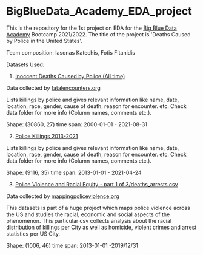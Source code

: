 # BigBlueData_Academy_EDA_project
This is the repository for the 1st project on EDA for 
the [Big Blue Data Academy](https://bigblue.academy/en) Bootcamp 2021/2022. 
The title of the project is 
'Deaths Caused by Police in the United States'. 

Team composition: Iasonas Katechis, Fotis Fitanidis

Datasets Used:
1. [Inoccent Deaths Caused by Police (All time)](https://www.kaggle.com/kannan1314/innocent-deaths-caused-by-police-all-time)

Data collected by [fatalencounters.org](https://fatalencounters.org/)

Lists killings by police and gives relevant information like name, date, location, race, gender, cause of death, reason for encounter. 
etc. Check data folder for more info (Column names, comments etc.).

Shape: (30860, 27)
time span: 2000-01-01 - 2021-08-31

2. [Police Killings 2013-2021](https://www.kaggle.com/esippel22/police-killings-20132021)

Lists killings by police and gives relevant information like name, date, location, race, gender, cause of death, reason for encounter. 
etc. Check data folder for more info (Column names, comments etc.).

Shape: (9116, 35)
time span: 2013-01-01 - 2021-04-24

3. [Police Violence and Racial Equity - part 1 of 3/deaths_arrests.csv](https://www.kaggle.com/jpmiller/police-violence-in-the-us)

Data collected by [mappingpoliceviolence.org](https://mappingpoliceviolence.org/)

This datasets is part of a huge project which maps police violence across the US and studies the racial, economic and social aspects of
the phenomenon. 
This particular csv collects analysis about the racial distribution of killings per City as well as 
homicide, violent crimes and arrest statistics per US City.

Shape: (1006, 46)
time span: 2013-01-01 -2019/12/31
